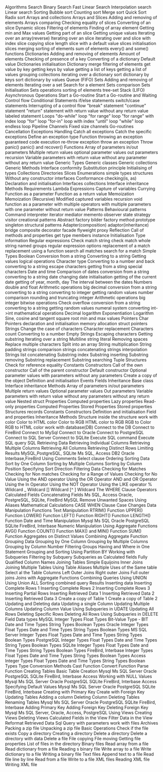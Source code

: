 Algorithms
  Search
    Binary Search
    Fast Linear Search
    Interpolation search
    Linear search
  Sorting
    Bubble sort
    Counting sort
    Merge sort
    Quick Sort
    Radix sort
Arrays and collections
  Arrays and Slices
    Adding and removing of elements
    Arrays comparing
    Checking equality of slices
    Converting of an slice
    Dynamic slices
    Filtering of elements
    Finding of array element
    Getting min and Max values
    Getting part of an slice
    Getting unique values
    Iterating over an array(reverse)
    Iterating over an slice
    iterating over and slice with index
    slice copying
    slice length
    slice with a default value
    slices initialisation
    slices merging
    sorting of elements
    sum of elements
    every() and some() functions
  Dictionaries
    Adding and removing of elements
    Amount of elements
    Checking of presence of a key
    Converting of a dictionary
    Default value
    Dictionaries initialisation
    Dictionary merge
    filtering of elements
    get value by key
    getting keys by value
    getting a list of keys
    getting a list of values
    grouping collections
    iterating over a dictionary
    sort dictionary by keys
    sort dictionary by values
  Queue<T> (FIFO)
  Sets
    Adding and removing of elements
    Iterating over a set
    Search for a element
    Sets comparison
    Sets Initialisation
    Sets operations
    sorting of elements
    tree-set
  Stack<T> (LIFO)
Asynchronous Operations
  Start a Go-routine
  Start a Go-routine and Waiting
Control flow
  Conditional Statements
    if/else statements
    switch/case statements
  Interrupting of a control flow
    "break" statement
    "continue" statement
    "return" statement
      with return value
      without any return value
    labeled statement
  Loops
    "do-while" loop
    "for range" loop
    "for range" with index loop
    "for" loop
    "for-in" loop with index
    "until" loop
    "while" loop
    endless loop
  Pipeline
    Channels
    Fixed size channels
    Go-routines Cancellation
Exceptions Handling
  Catch all exceptions
  Catch the specific exceptions
  Define an exception type
  Function throwing an exception
  guaranteed code execution
  re-throw exception
  throw an exception
  Throw panic()
  panic() and recover()
Functions
  Array of parameters
  in/out parameters
  Multiple return values
  optional parameter values
  out parameters
  recursion
  Variable parameters
  with return value
  without any parameter
  without any return value
Generic Types
  Generic classes
  Generic collections
  Generic Methods
  Interface conformity
  Substitution principle
Initialising of types
  Collections
    Directories
    Slices
  Enumerations
  simple types
  structures
    Without any constructor
interfaces
  Conformance checking(is, as)
  Declaration and initialisation
  Interfaces collections
  Interface inheritance
  Methods Requirements
Lambda Expressions
  Capture of variables
  Currying
  Function as a parameter
  Function as a return value
  Memoization
  Memoization (Recursive)
  Modified captured variables
  recursion
  void function as a parameter
  with multiple operators
  with multiple parameters
  with one parameter
  without return value
Patterns
  Behavioural patterns
    Command
    interpreter
    iterator
    mediator
    memento
    observer
    state
    strategy
    visitor
  creational patterns
    Abstract factory
    bilder
    factory method
    prototype
    singleton
  structural patterns
    Adapter(composition)
    adaptor(inheritance)
    bridge
    composite
    decorator
    facade
    flyweight
    proxy
Reflection
  Call of methods and properties
  get type members
  instance Initialisation
  Type information
Regular expressions
  Check match string
  check match whole string
  named groups
  regular expression options
  replacement of a match
  replacement using a function
  search all matches
  search for a match
Simple Types
  Boolean
    Conversion from a string
    Converting to a string
    Getting values
    logical operations
  Character type
    Converting to a number and back
    converting to a string
    escape characters
    getting from a sting
    special characters
  Date and time
    Comparison of dates
    conversion from a string
    converting to a string
    date changing
    date initialisation
    getting of the current date
    getting of year, month, day
    The interval between the dates
  Numbers
    double and float
      Arithmetic operations
      big decimal
      conversion from a string
      converting to a string
      converting to integer
      getting random values
      number comparison
      rounding and truncating
    integer
      Arithmetic operations
      big integer
      bitwise operations
      Check overflow
      conversion from a string
      converting to a string
      getting random values
      numeral system
      converting int->int
    mathematical operations
      Decimal logarithm
      Exponentiation
      Logarithm
      Sine, cosine and tangent
      square root
      min and max values
  Pointers
    Char Pointers
    declaration and initialisation
    memory allocation
    struct pointers
  Strings
    Change the case of characters
    Character replacement
    Characters count
    Converting to a number
    Empty Strings
    Escaping characters
    Getting substring
    Iterating over a string
    Multiline string literal
    Removing spaces
    Replace multiple characters
    Split into an array
    String multiplication
    String padding
    strings comparison
    strings concatenating
    strings interpolation
    Strings list concatenating
    Substring index
    Substring inserting
    Substring removing
    Substring replacement
    Substring searching
  Tuple
Structures
  Check for reference equality
  Constants
  Constructors
    Call of the own constructor
    Call of the parent constructor
    Default constructor
    Optional parameter values
    with parameters
    without any parameters
  Create a copy of the object
  Definition and initialisation
  Events
  Fields
  Inheritance
    Base class
    Interface inheritance
  Methods
    Array of parameters
    in/out parameters
    Multiple return values
    Optional parameter values
    Out parameters
    Variable parameters
    with return value
    without any parameters
    without any return value
  Nested struct
  Properties
    Computed properties
    Lazy properties
    Read-only properties
      Computed Properties
      Stored Properties
    Stored properties
Structures records
  Constants
  Constructors
  Definition and initialisation
  Field and properties
  Inheritance
  Methods
  Structure inside the structure
work with color
  Color to HTML color
  Color to RGB
  HTML color to RGB
  RGB to Color
  RGB to HTML color
work with database(DB)
  Connect to the DB
    Connect to FireBird
    Connect to MySql
    Connect to Oracle
    Connect to PostgreSQL
    Connect to SQL Server
    Connect to SQLite
  Execute SQL command
  Execute SQL query
  SQL
    Retrieving Data
      Retrieving Individual Columns
      Retrieving Multiple Columns
      Retrieving All Columns
      Retrieving Distinct Rows
      Limiting Results
        MySQL,PostgreSQL, SQLite
        Ms SQL, Access
        DB2
        Oracle
        Interbase,FireBird
      Using Comments
      Select clause Ordering
    Sorting Data
      Sort by One Column
      Sorting by Multiple Columns
      Sorting by Column Position
      Specifying Sort Direction
    Filtering Data
      Checking for Matches
      Checking for Non matches
      Checking for a Range of Values
      Checking for No Value
      Using the AND operator
      Using the OR Operator
      AND and OR Operator
      Using the In Operator
      Using the NOT Operator
      Using the LIKE operator
        % Wildcard
        _ Wildcard
        [] Wildcard
        [^ ] Wildcard
      The WHERE Clause Operators
    Calculated Fields
      Concatenating Fields
        Ms SQL, Access
        Oracle, PostgreSQL, SQLite, FireBird
        MySQL
      Remove Unwanted Spaces
      Using Aliases
      Mathematical Calculations
      CASE WHEN Clause
      Case Changes
    Data Manipulation Functions
      Text Manipulation
        RTRIM() Function
        UPPER() Function
        LOWER() Function
        LEFT() Function
        RIGHT() Function
        LENGTH() Function
      Date and Time Manipulation
        Mysql
        Ms SQL
        Oracle
        PostgreSQL
        SQLite
        FireBird, Interbase
      Numeric Manipulation
      Using Aggregate Functions
        AVG() Function
        COUNT() Function
        MAX() and MIN() Function
        SUM() Function
        Aggregates on Distinct Values
        Combining Aggregate Function
    Grouping Data
      Grouping by One Column
      Grouping by Multiple Columns
      Grouping by Column Number
      Filtering Groups
      Having and Where in One Statement
      Grouping and Sorting
      Using Partition BY
    Working with Subqueries
      Filtering by Subquery
      Subqueries as Calculated fields
      Fully Qualified Column Names
    Joining Tables
      Simple Equijoins
      Inner Joins
      Joining Multiple Tables
      Using Table Aliases
      Multiple Uses of the Same table
      Select al the Table Columns
      Left Outer Joins
      Right outer Joins
      Full outer joins
      Joins with Aggregate Functions
    Combining Queries
      Using UNION
      Using Union ALL
      Sorting combined query Results
    Inserting data
      Inserting Complete Rows 1
      Inserting Complete Rows 2
      Inserting Complete Rows 3
      Inserting Partial Rows
      Inserting Retrieved Data 1
      Inserting Retrieved Data 2
      Inserting Retrieved Data 3
      Create a copy of Table 1
      Create a copy of Table 2
    Updating and Deleting data
      Updating a single Column
      Updating Multiple Columns
      Updating Column Value
      Using Subqueries in UDATE
      Updating All Rows
      Deleting Specific Rows
      Deleting All Rows
      Using Subqueries in DELETE
    Field Data types
      MySQL
        Integer Types
        Float Types
        Bit-Value Type - BIT
        Date and Time Types
        String Types
        Boolean Types
      Oracle
        Integer Types
        Float Types
        Date and Time Types
        String Types
        Boolean Types
      MS SQL Server
        Integer Types
        Float Types
        Date and Time Types
        String Types
        Boolean Types
      PostgreSQL
        Integer Types
        Float Types
        Date and Time Types
        String Types
        Boolean Types
      SQLite
        Integer Types
        Float Types
        Date and Time Types
        String Types
        Boolean Types
      FireBird, Interbase
        Integer Types
        Float Types
        Date and Time Types
        String Types
        Boolean Types
      Access
        Integer Types
        Float Types
        Date and Time Types
        String Types
        Boolean Types
      Type Conversion Methods
        Cast Function
        Convert Function
        Parse Function
    Creating Tables
      Basic Table Creation
        Mysql
        Ms SQL Server
        Oracle
        PostgreSQL
        SQLite
        FireBird, Interbase
        Access
      Working with NULL Values
        Mysql
        Ms SQL Server
        Oracle
        PostgreSQL
        SQLite
        FireBird, Interbase
        Access
      Specifying Default Values
        Mysql
        Ms SQL Server
        Oracle
        PostgreSQL
        SQLite
        FireBird, Interbase
      Creating with Primary Key
      Create with Foreign Key
    Updating Tables
      Adding a column
      Deleting Column
      Deleting Tables
      Renaming Tables
        Mysql
        Ms SQL Server
        Oracle
        PostgreSQL
        SQLite
        FireBird, Interbase
      Adding Primary Key
      Adding Foreign Key
      Deleting Foreign Key
        Mysql
        Ms SQL Server, Oracle, Access, PostgreSQL
    Using Views
      Creating Views
      Deleting Views
      Calculated Fields in the View
      Filter Data in the View
      Reformat Retrieved Data
  Sql Query with parameters
work with files
  Archives
    Packing a zip file
    Unpacking a zip file
  Basic Operations
    Check if the file exists
    Copy a directory
    Creating a directory
    Delete a directory
    Delete a directory with data
    Delete a file
    File copying
    File moving
    Getting file properties
    List of files in the directory
  Binary files
    Read array from a file
    Read dictionary from a file
    Reading s binary file
    Write array to a file
    Write dictionary to a file
    Writing a binary file
  Text files
    Append text to a file
    Read file line by line
    Read from a file
    Write to a file
  XML files
    Reading XML file
    Writing XML file
















